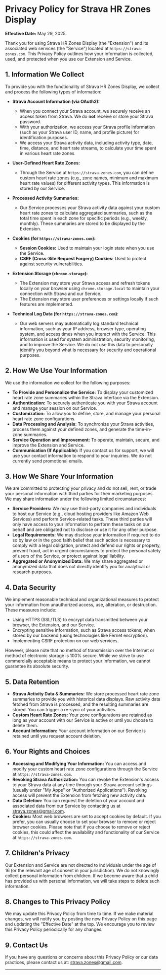 # Privacy Policy for Strava HR Zones Display

**Effective Date:** May 29, 2025.

Thank you for using Strava HR Zones Display (the "Extension") and its associated web services (the "Service") located at `https://strava-zones.com`. This Privacy Policy outlines how your information is collected, used, and protected when you use our Extension and Service.

## 1. Information We Collect

To provide you with the functionality of Strava HR Zones Display, we collect and process the following types of information:

*   **Strava Account Information (via OAuth2):**
    *   When you connect your Strava account, we securely receive an access token from Strava. We do **not** receive or store your Strava password.
    *   With your authorization, we access your Strava profile information (such as your Strava user ID, name, and profile picture) for identification purposes.
    *   We access your Strava activity data, including activity type, date, time, distance, and heart rate streams, to calculate your time spent in various heart rate zones.

*   **User-Defined Heart Rate Zones:**
    *   Through the Service at `https://strava-zones.com`, you can define custom heart rate zones (e.g., zone names, minimum and maximum heart rate values) for different activity types. This information is stored by our Service.

*   **Processed Activity Summaries:**
    *   Our Service processes your Strava activity data against your custom heart rate zones to calculate aggregated summaries, such as the total time spent in each zone for specific periods (e.g., weekly, monthly). These summaries are stored to be displayed by the Extension.

*   **Cookies (for `https://strava-zones.com`):**
    *   **Session Cookies:** Used to maintain your login state when you use the Service.
    *   **CSRF (Cross-Site Request Forgery) Cookies:** Used to protect against security vulnerabilities.

*   **Extension Storage (`chrome.storage`):**
    *   The Extension may store your Strava access and refresh tokens locally on your browser using `chrome.storage.local` to maintain your connection with Strava and our Service.
    *   The Extension may store user preferences or settings locally if such features are implemented.

*   **Technical Log Data (for `https://strava-zones.com`):**
    *   Our web servers may automatically log standard technical information, such as your IP address, browser type, operating system, and access times when you interact with the Service. This information is used for system administration, security monitoring, and to improve the Service. We do not use this data to personally identify you beyond what is necessary for security and operational purposes.

## 2. How We Use Your Information

We use the information we collect for the following purposes:

*   **To Provide and Personalize the Service:** To display your customized heart rate zone summaries within the Strava interface via the Extension.
*   **Authentication:** To securely authenticate you with your Strava account and manage your session on our Service.
*   **Customization:** To allow you to define, store, and manage your personal heart rate zone configurations.
*   **Data Processing and Analysis:** To synchronize your Strava activities, process them against your defined zones, and generate the time-in-zone summaries.
*   **Service Operation and Improvement:** To operate, maintain, secure, and improve the Extension and Service.
*   **Communication (If Applicable):** If you contact us for support, we will use your contact information to respond to your inquiries. We do not currently send promotional emails.

## 3. How We Share Your Information

We are committed to protecting your privacy and do not sell, rent, or trade your personal information with third parties for their marketing purposes. We may share information under the following limited circumstances:

*   **Service Providers:** We may use third-party companies and individuals to host our Service (e.g., cloud hosting providers like Amazon Web Services) and perform Service-related tasks. These third parties will only have access to your information to perform these tasks on our behalf and are obligated not to disclose or use it for any other purpose.
*   **Legal Requirements:** We may disclose your information if required to do so by law or in the good faith belief that such action is necessary to comply with a legal obligation, protect and defend our rights or property, prevent fraud, act in urgent circumstances to protect the personal safety of users of the Service, or protect against legal liability.
*   **Aggregated or Anonymized Data:** We may share aggregated or anonymized data that does not directly identify you for analytical or research purposes.

## 4. Data Security

We implement reasonable technical and organizational measures to protect your information from unauthorized access, use, alteration, or destruction. These measures include:

*   Using HTTPS (SSL/TLS) to encrypt data transmitted between your browser, the Extension, and our Service.
*   Encrypting sensitive information, such as Strava access tokens, when stored by our backend (using technologies like Fernet encryption).
*   Implementing CSRF protection on our web services.

However, please note that no method of transmission over the Internet or method of electronic storage is 100% secure. While we strive to use commercially acceptable means to protect your information, we cannot guarantee its absolute security.

## 5. Data Retention

*   **Strava Activity Data & Summaries:** We store processed heart rate zone summaries to provide you with historical data displays. Raw activity data fetched from Strava is processed, and the resulting summaries are stored. You can trigger a re-sync of your activities.
*   **Custom Heart Rate Zones:** Your zone configurations are retained as long as your account with our Service is active or until you choose to delete them.
*   **Account Information:** Your account information on our Service is retained until you request account deletion.

## 6. Your Rights and Choices

*   **Accessing and Modifying Your Information:** You can access and modify your custom heart rate zone configurations through the Service at `https://strava-zones.com`.
*   **Revoking Strava Authorization:** You can revoke the Extension's access to your Strava data at any time through your Strava account settings (usually under "My Apps" or "Authorized Applications"). Revoking access will prevent the Extension from fetching new activity data.
*   **Data Deletion:** You can request the deletion of your account and associated data from our Service by contacting us at strava.zones@gmail.com.
*   **Cookies:** Most web browsers are set to accept cookies by default. If you prefer, you can usually choose to set your browser to remove or reject browser cookies. Please note that if you choose to remove or reject cookies, this could affect the availability and functionality of our Service at `https://strava-zones.com`.

## 7. Children's Privacy

Our Extension and Service are not directed to individuals under the age of 16 (or the relevant age of consent in your jurisdiction). We do not knowingly collect personal information from children. If we become aware that a child has provided us with personal information, we will take steps to delete such information.

## 8. Changes to This Privacy Policy

We may update this Privacy Policy from time to time. If we make material changes, we will notify you by posting the new Privacy Policy on this page and updating the "Effective Date" at the top. We encourage you to review this Privacy Policy periodically for any changes.

## 9. Contact Us

If you have any questions or concerns about this Privacy Policy or our data practices, please contact us at: strava.zones@gmail.com.

---
